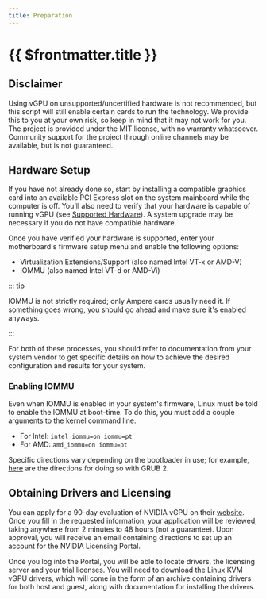 ```yaml
---
title: Preparation
---
```


# {{ $frontmatter.title }}

## Disclaimer

Using vGPU on unsupported/uncertified hardware is not recommended, but this script will still enable certain cards to run the technology. We provide this to you at your own risk, so keep in mind that it may not work for you. The project is provided under the MIT license, with no warranty whatsoever. Community support for the project through online channels may be available, but is not guaranteed.

## Hardware Setup

If you have not already done so, start by installing a compatible graphics card into an available PCI Express slot on the system mainboard while the computer is off. You’ll also need to verify that your hardware is capable of running vGPU (see [Supported Hardware](../overview.md#supported-hardware)). A system upgrade may be necessary if you do not have compatible hardware.

Once you have verified your hardware is supported, enter your motherboard's firmware setup menu and enable the following options:

* Virtualization Extensions/Support (also named Intel VT-x or AMD-V)
* IOMMU (also named Intel VT-d or AMD-Vi)

::: tip

IOMMU is not strictly required; only Ampere cards usually need it. If something goes wrong, you should go ahead and make sure it's enabled anyways.

:::

For both of these processes, you should refer to documentation from your system vendor to get specific details on how to achieve the desired configuration and results for your system.

### Enabling IOMMU

Even when IOMMU is enabled in your system's firmware, Linux must be told to enable the IOMMU at boot-time. To do this, you must add a couple arguments to the kernel command line.

* For Intel: `intel_iommu=on iommu=pt`
* For AMD: `amd_iommu=on iommu=pt`

Specific directions vary depending on the bootloader in use; for example, [here](https://access.redhat.com/documentation/en-us/red_hat_enterprise_linux/8/html/configuring_and_managing_virtualization/managing-virtual-devices_configuring-and-managing-virtualization#attaching-sr-iov-networking-devices-to-virtual-machines_managing-sr-iov-devices) are the directions for doing so with GRUB 2.

## Obtaining Drivers and Licensing

You can apply for a 90-day evaluation of NVIDIA vGPU on their [website](https://www.nvidia.com/en-us/data-center/resources/vgpu-evaluation/). Once you fill in the requested information, your application will be reviewed, taking anywhere from 2 minutes to 48 hours (not a guarantee). Upon approval, you will receive an email containing directions to set up an account for the NVIDIA Licensing Portal.

Once you log into the Portal, you will be able to locate drivers, the licensing server and your trial licenses. You will need to download the Linux KVM vGPU drivers, which will come in the form of an archive containing drivers for both host and guest, along with documentation for installing the drivers.
